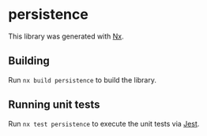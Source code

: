 # persistence

This library was generated with [Nx](https://nx.dev).

## Building

Run `nx build persistence` to build the library.

## Running unit tests

Run `nx test persistence` to execute the unit tests via [Jest](https://jestjs.io).
